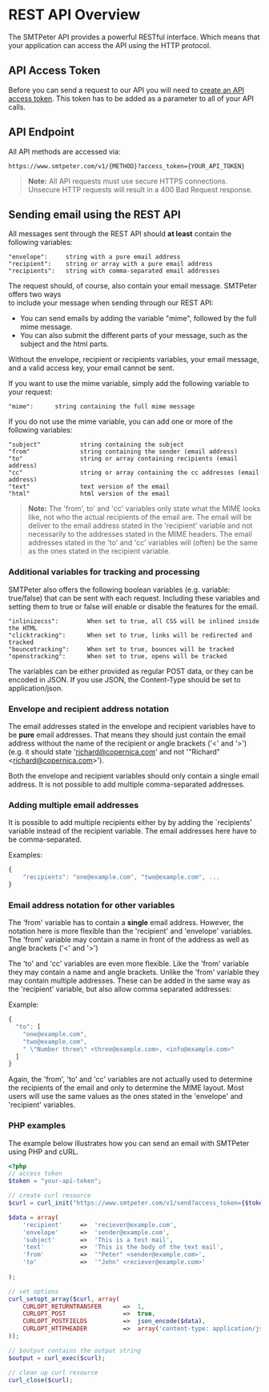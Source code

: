 # REST API Overview

The SMTPeter API provides a powerful RESTful interface. 
Which means that your application can access the API using 
the HTTP protocol. 

## API Access Token

Before you can send a request to our API you will need to 
[create an API access token](copernica-docs:SMTPeter/dashboard/rest-api-token "Create REST API token documentation").
This token has to be added as a parameter to all of your API calls. 

## API Endpoint

All API methods are accessed via:

    https://www.smtpeter.com/v1/{METHOD}?access_token={YOUR_API_TOKEN}

 > **Note:** All API requests must use secure HTTPS connections. Unsecure HTTP requests will 
result in a 400 Bad Request response. 

## Sending email using the REST API

All messages sent through the REST API should **at least** contain the following variables:

    "envelope":     string with a pure email address
    "recipient":    string or array with a pure email address
    "recipients":   string with comma-separated email addresses


The request should, of course, also contain your email message. SMTPeter offers two ways  
to include your message when sending through our REST API:

  * You can send emails by adding the variable "mime", followed by the full mime
  message. 
  * You can also submit the different parts of your message, such as the subject and
  the html parts. 

Without the envelope, recipient or recipients variables, your email message, and a 
valid access key, your email cannot be sent.

If you want to use the mime variable, simply add the following variable to your request: 

    "mime":      string containing the full mime message


If you do not use the mime variable, you can add one or more of the following variables:


    "subject"           string containing the subject
    "from"              string containing the sender (email address)
    "to"                string or array containing recipients (email address)
    "cc"                string or array containing the cc addresses (email address)
    "text"              text version of the email
    "html"              html version of the email

 >**Note:** The 'from', to' and 'cc' variables only state what the MIME
 looks like, not who the actual recipients of the email are. The email
 will be deliver to the email address stated in the 'recipient' variable
 and not necessarily to the addresses stated in the MIME headers. The email
 addresses stated in the 'to' and 'cc' variables will (often) be the same
 as the ones stated in the recipient variable. 


### Additional variables for tracking and processing

SMTPeter also offers the following boolean variables (e.g. variable: true/false) 
that can be sent with each request. Including these variables and setting them 
to true or false will enable or disable the features for the email.   

    "inlinizecss":        When set to true, all CSS will be inlined inside the HTML
    "clicktracking":      When set to true, links will be redirected and tracked
    "bouncetracking":     When set to true, bounces will be tracked
    "openstracking":      When set to true, opens will be tracked

The variables can be either provided as regular POST data, or they can be encoded in JSON. If you
use JSON, the Content-Type should be set to application/json. 


### Envelope and recipient address notation 

The email addresses stated in the envelope and recipient variables have to
be **pure** email addresses. That means they should just contain the email
address without the name of the recipient or angle brackets ('<' and '>') 
(e.g. it should state 'richard@copernica.com' and not '"Richard" \<richard@copernica.com\>'). 

Both the envelope and recipient variables should only contain a single
email address. It is not possible to add multiple comma-separated addresses. 

### Adding multiple email addresses

It is possible to add multiple recipients either by by adding the `recipients' variable instead
of the recipient variable. The email addresses here have to be comma-separated. 

Examples:

```javascript
{
    "recipients": "one@example.com", "two@example.com", ...
}
```

### Email address notation for other variables 

The 'from' variable has to contain a **single** email address. However, 
the notation here is more flexible than the 'recipient' and 'envelope' 
variables. The 'from' variable may contain a name in front of the address
as well as angle brackets ('<' and '>')

The 'to' and 'cc' variables are even more flexible. Like the 'from' variable
they may contain a name and angle brackets. Unlike the 'from' variable they 
may contain multiple addresses. These can be added in the same way as
the 'recipient' variable, but also allow comma separated addresses:

Example:

```javascript
{
  "to": [
    "one@example.com",
    "two@example.com",
    " \"Number three\" <three@example.com>, <info@example.com>"
  ] 
}
```

Again, the 'from', 'to' and 'cc' variables are not actually used to determine
the recipients of the email and only to determine the MIME layout. Most users
will use the same values as the ones stated in the 'envelope' and 'recipient'
variables. 


### PHP examples

The example below illustrates how you can send an email with SMTPeter using PHP and cURL.

```php
<?php
// access token
$token = "your-api-token";

// create curl resource
$curl = curl_init("https://www.smtpeter.com/v1/send?access_token={$token}");

$data = array(
    'recipient'     =>  'reciever@example.com',
    'envelope'      =>  'sender@example.com',
    'subject'       =>  'This is a test mail',
    'text'          =>  'This is the body of the text mail',
    'from'          =>  '"Peter" <sender@example.com>',
    'to'            =>  '"John" <reciever@example.com>'
    
);

// set options
curl_setopt_array($curl, array(
    CURLOPT_RETURNTRANSFER      =>  1,
    CURLOPT_POST                =>  true,
    CURLOPT_POSTFIELDS          =>  json_encode($data),
    CURLOPT_HTTPHEADER          =>  array('content-type: application/json')
));

// $output contains the output string
$output = curl_exec($curl);

// clean up curl resource
curl_close($curl);
```

